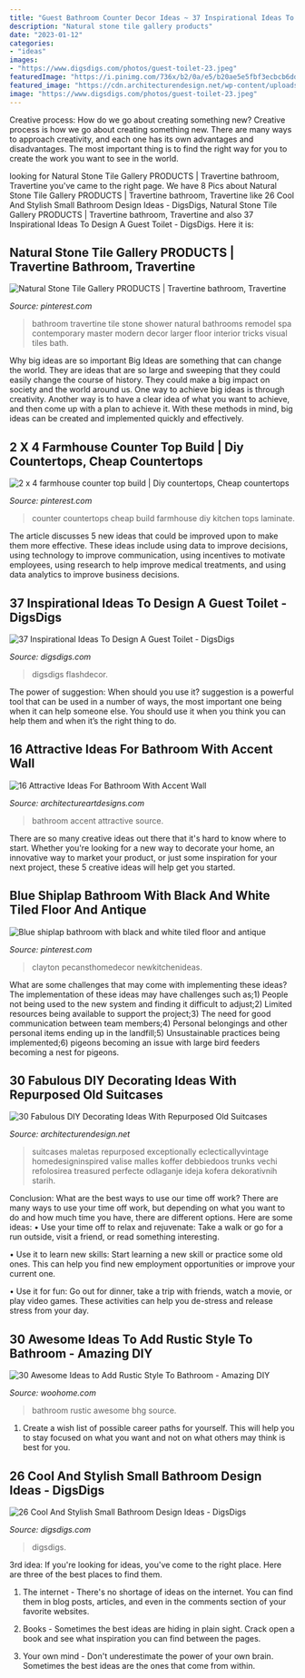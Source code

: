 ```yaml
---
title: "Guest Bathroom Counter Decor Ideas ~ 37 Inspirational Ideas To Design A Guest Toilet"
description: "Natural stone tile gallery products"
date: "2023-01-12"
categories:
- "ideas"
images:
- "https://www.digsdigs.com/photos/guest-toilet-23.jpeg"
featuredImage: "https://i.pinimg.com/736x/b2/0a/e5/b20ae5e5fbf3ecbcb6dd141aa38f142a--travertine-bathroom-retro-bathrooms.jpg"
featured_image: "https://cdn.architecturendesign.net/wp-content/uploads/2015/07/AD-Old-Suitcases-Decor-25.jpg"
image: "https://www.digsdigs.com/photos/guest-toilet-23.jpeg"
---
```



Creative process: How do we go about creating something new?
Creative process is how we go about creating something new. There are many ways to approach creativity, and each one has its own advantages and disadvantages. The most important thing is to find the right way for you to create the work you want to see in the world.

	

		
looking for Natural Stone Tile Gallery PRODUCTS | Travertine bathroom, Travertine you've came to the right page. We have 8 Pics about Natural Stone Tile Gallery PRODUCTS | Travertine bathroom, Travertine like 26 Cool And Stylish Small Bathroom Design Ideas - DigsDigs, Natural Stone Tile Gallery PRODUCTS | Travertine bathroom, Travertine and also 37 Inspirational Ideas To Design A Guest Toilet - DigsDigs. Here it is:
		
    
## Natural Stone Tile Gallery PRODUCTS | Travertine Bathroom, Travertine

<img loading=lazy src="https://i.pinimg.com/736x/b2/0a/e5/b20ae5e5fbf3ecbcb6dd141aa38f142a--travertine-bathroom-retro-bathrooms.jpg" onerror="this.onerror=null;this.src='https://tse4.mm.bing.net/th?id=OIP.mzl_SXnex8SCbSsCQe8QvQHaJ3&amp;pid=15.1';" alt="Natural Stone Tile Gallery PRODUCTS | Travertine bathroom, Travertine">

_Source: pinterest.com_

>bathroom travertine tile stone shower natural bathrooms remodel spa contemporary master modern decor larger floor interior tricks visual tiles bath. 

	

Why big ideas are so important
Big Ideas are something that can change the world. They are ideas that are so large and sweeping that they could easily change the course of history. They could make a big impact on society and the world around us. One way to achieve big ideas is through creativity. Another way is to have a clear idea of what you want to achieve, and then come up with a plan to achieve it. With these methods in mind, big ideas can be created and implemented quickly and effectively.

    
## 2 X 4 Farmhouse Counter Top Build | Diy Countertops, Cheap Countertops

<img loading=lazy src="https://i.pinimg.com/736x/9a/81/ee/9a81eec8f256f637b41d11395dfef08b.jpg" onerror="this.onerror=null;this.src='https://tse3.mm.bing.net/th?id=OIP.w33eC_oyhmw7pfh-K86nKAHaJ3&amp;pid=15.1';" alt="2 x 4 farmhouse counter top build | Diy countertops, Cheap countertops">

_Source: pinterest.com_

>counter countertops cheap build farmhouse diy kitchen tops laminate. 

	

The article discusses 5 new ideas that could be improved upon to make them more effective. These ideas include using data to improve decisions, using technology to improve communication, using incentives to motivate employees, using research to help improve medical treatments, and using data analytics to improve business decisions.

    
## 37 Inspirational Ideas To Design A Guest Toilet - DigsDigs

<img loading=lazy src="https://www.digsdigs.com/photos/guest-toilet-23.jpeg" onerror="this.onerror=null;this.src='https://tse3.mm.bing.net/th?id=OIP.jv0e5I1I0gYcce4uayHtfwHaLH&amp;pid=15.1';" alt="37 Inspirational Ideas To Design A Guest Toilet - DigsDigs">

_Source: digsdigs.com_

>digsdigs flashdecor. 

	

The power of suggestion: When should you use it?
suggestion is a powerful tool that can be used in a number of ways, the most important one being when it can help someone else. You should use it when you think you can help them and when it’s the right thing to do.

    
## 16 Attractive Ideas For Bathroom With Accent Wall

<img loading=lazy src="https://www.architectureartdesigns.com/wp-content/uploads/2016/06/5-6.jpg" onerror="this.onerror=null;this.src='https://tse2.mm.bing.net/th?id=OIP.hY5Md2uPys92ZffsB4D_oAHaLH&amp;pid=15.1';" alt="16 Attractive Ideas For Bathroom With Accent Wall">

_Source: architectureartdesigns.com_

>bathroom accent attractive source. 

	

There are so many creative ideas out there that it's hard to know where to start. Whether you're looking for a new way to decorate your home, an innovative way to market your product, or just some inspiration for your next project, these 5 creative ideas will help get you started.

    
## Blue Shiplap Bathroom With Black And White Tiled Floor And Antique

<img loading=lazy src="https://i.pinimg.com/736x/e8/5b/01/e85b013ebf477a1fa5812dbe35593a49.jpg" onerror="this.onerror=null;this.src='https://tse1.mm.bing.net/th?id=OIP.Ksz-16_jP6w5XrRBbR1IZQHaLH&amp;pid=15.1';" alt="Blue shiplap bathroom with black and white tiled floor and antique">

_Source: pinterest.com_

>clayton pecansthomedecor newkitchenideas. 

	

What are some challenges that may come with implementing these ideas?
The implementation of these ideas may have challenges such as;1) People not being used to the new system and finding it difficult to adjust;2) Limited resources being available to support the project;3) The need for good communication between team members;4) Personal belongings and other personal items ending up in the landfill;5) Unsustainable practices being implemented;6) pigeons becoming an issue with large bird feeders becoming a nest for pigeons.

    
## 30 Fabulous DIY Decorating Ideas With Repurposed Old Suitcases

<img loading=lazy src="https://cdn.architecturendesign.net/wp-content/uploads/2015/07/AD-Old-Suitcases-Decor-25.jpg" onerror="this.onerror=null;this.src='https://tse2.mm.bing.net/th?id=OIP.lApe2fHoRGwsrtaEgaX7iAHaJ4&amp;pid=15.1';" alt="30 Fabulous DIY Decorating Ideas With Repurposed Old Suitcases">

_Source: architecturendesign.net_

>suitcases maletas repurposed exceptionally eclecticallyvintage homedesigninspired valise malles koffer debbiedoos trunks vechi refolosirea treasured perfecte odlaganje ideja kofera dekorativnih starih. 

	

Conclusion: What are the best ways to use our time off work?
There are many ways to use your time off work, but depending on what you want to do and how much time you have, there are different options. Here are some ideas: 
• Use your time off to relax and rejuvenate: Take a walk or go for a run outside, visit a friend, or read something interesting. 

• Use it to learn new skills: Start learning a new skill or practice some old ones. This can help you find new employment opportunities or improve your current one. 

• Use it for fun: Go out for dinner, take a trip with friends, watch a movie, or play video games. These activities can help you de-stress and release stress from your day.

    
## 30 Awesome Ideas To Add Rustic Style To Bathroom - Amazing DIY

<img loading=lazy src="https://www.woohome.com/wp-content/uploads/2017/07/Add-Rustic-Feel-to-Bathroom-4.jpg" onerror="this.onerror=null;this.src='https://tse3.mm.bing.net/th?id=OIP.PTlBs3w5Msq7nCP71zdslwHaLK&amp;pid=15.1';" alt="30 Awesome Ideas to Add Rustic Style To Bathroom - Amazing DIY">

_Source: woohome.com_

>bathroom rustic awesome bhg source. 

	

1. Create a wish list of possible career paths for yourself. This will help you to stay focused on what you want and not on what others may think is best for you. 

    
## 26 Cool And Stylish Small Bathroom Design Ideas - DigsDigs

<img loading=lazy src="https://www.digsdigs.com/photos/cool-and-stylish-small-bathroom-design-ideas-23-554x738.jpg" onerror="this.onerror=null;this.src='https://tse4.mm.bing.net/th?id=OIP.3InsbOgUET2l_lEo0mjpagHaJ3&amp;pid=15.1';" alt="26 Cool And Stylish Small Bathroom Design Ideas - DigsDigs">

_Source: digsdigs.com_

>digsdigs. 

	

3rd idea:
If you're looking for ideas, you've come to the right place. Here are three of the best places to find them.
1. The internet - There's no shortage of ideas on the internet. You can find them in blog posts, articles, and even in the comments section of your favorite websites.

2. Books - Sometimes the best ideas are hiding in plain sight. Crack open a book and see what inspiration you can find between the pages.

3. Your own mind - Don't underestimate the power of your own brain. Sometimes the best ideas are the ones that come from within.

